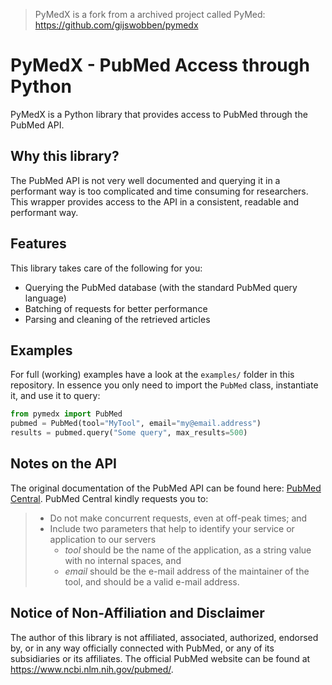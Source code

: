 > PyMedX is a fork from a archived project called PyMed:
> https://github.com/gijswobben/pymedx

# PyMedX - PubMed Access through Python

PyMedX is a Python library that provides access to PubMed through the PubMed
API.

## Why this library?

The PubMed API is not very well documented and querying it in a performant way
is too complicated and time consuming for researchers. This wrapper provides
access to the API in a consistent, readable and performant way.

## Features

This library takes care of the following for you:

- Querying the PubMed database (with the standard PubMed query language)
- Batching of requests for better performance
- Parsing and cleaning of the retrieved articles

## Examples

For full (working) examples have a look at the `examples/` folder in this
repository. In essence you only need to import the `PubMed` class, instantiate
it, and use it to query:

```python
from pymedx import PubMed
pubmed = PubMed(tool="MyTool", email="my@email.address")
results = pubmed.query("Some query", max_results=500)
```

## Notes on the API

The original documentation of the PubMed API can be found here:
[PubMed Central](https://www.ncbi.nlm.nih.gov/pmc/tools/developers/). PubMed
Central kindly requests you to:

> - Do not make concurrent requests, even at off-peak times; and
> - Include two parameters that help to identify your service or application to
>   our servers
>   - _tool_ should be the name of the application, as a string value with no
>     internal spaces, and
>   - _email_ should be the e-mail address of the maintainer of the tool, and
>     should be a valid e-mail address.

## Notice of Non-Affiliation and Disclaimer

The author of this library is not affiliated, associated, authorized, endorsed
by, or in any way officially connected with PubMed, or any of its subsidiaries
or its affiliates. The official PubMed website can be found at
https://www.ncbi.nlm.nih.gov/pubmed/.
